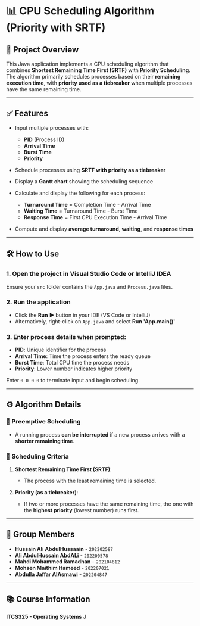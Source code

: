 # 📊 CPU Scheduling Algorithm (Priority with SRTF)

## 📌 Project Overview

This Java application implements a CPU scheduling algorithm that combines **Shortest Remaining Time First (SRTF)** with **Priority Scheduling**. The algorithm primarily schedules processes based on their **remaining execution time**, with **priority used as a tiebreaker** when multiple processes have the same remaining time.

---

## ✅ Features

* Input multiple processes with:

  * **PID** (Process ID)
  * **Arrival Time**
  * **Burst Time**
  * **Priority**
* Schedule processes using **SRTF with priority as a tiebreaker**
* Display a **Gantt chart** showing the scheduling sequence
* Calculate and display the following for each process:

  * **Turnaround Time** = Completion Time - Arrival Time
  * **Waiting Time** = Turnaround Time - Burst Time
  * **Response Time** = First CPU Execution Time - Arrival Time
* Compute and display **average turnaround**, **waiting**, and **response times**

---

## 🛠️ How to Use

### 1. Open the project in **Visual Studio Code** or **IntelliJ IDEA**

Ensure your `src` folder contains the `App.java` and `Process.java` files.

### 2. Run the application

* Click the **Run** ▶️ button in your IDE (VS Code or IntelliJ)
* Alternatively, right-click on `App.java` and select **Run 'App.main()'**

### 3. Enter process details when prompted:

* **PID**: Unique identifier for the process
* **Arrival Time**: Time the process enters the ready queue
* **Burst Time**: Total CPU time the process needs
* **Priority**: Lower number indicates higher priority

Enter `0 0 0 0` to terminate input and begin scheduling.

---

## ⚙️ Algorithm Details

### 📌 Preemptive Scheduling

* A running process **can be interrupted** if a new process arrives with a **shorter remaining time**.

### 🧮 Scheduling Criteria

1. **Shortest Remaining Time First (SRTF)**:

   * The process with the least remaining time is selected.
2. **Priority (as a tiebreaker)**:

   * If two or more processes have the same remaining time, the one with the **highest priority** (lowest number) runs first.

---

## 👥 Group Members

* **Hussain Ali AbdulHussaain** - `202202587`
* **Ali AbdulHussain AbdALi** - `202200578`
* **Mahdi Mohammed Ramadhan** - `202104612`
* **Mohsen Maithim Hameed** - `202207021`
* **Abdulla Jaffar AlAsmawi** - `202204847`

---

## 📚 Course Information

**ITCS325 - Operating Systems**
J